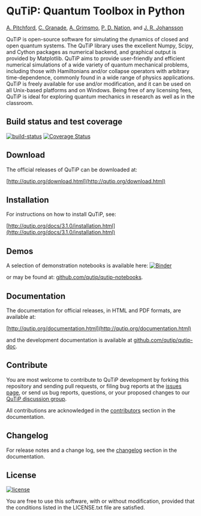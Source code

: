 QuTiP: Quantum Toolbox in Python
================================

[A. Pitchford](http://github.com/ajgpitch), [C. Granade](http://github.com/cgranade), [A. Grimsmo](http://github.com/arnelg), [P. D. Nation](http://github.com/nonhermitian), and [J. R. Johansson](http://github.com/jrjohansson)

QuTiP is open-source software for simulating the dynamics of closed and open
quantum systems. The QuTiP library uses the excellent Numpy, Scipy, and Cython packages as numerical backend, and graphical output is provided by Matplotlib. QuTiP aims to provide user-friendly and efficient numerical simulations of a wide
variety of quantum mechanical problems, including those with Hamiltonians
and/or collapse operators with arbitrary time-dependence, commonly found in a
wide range of physics applications. QuTiP is freely available for use and/or
modification, and it can be used on all Unix-based platforms and on Windows.
Being free of any licensing fees, QuTiP is ideal for exploring quantum
mechanics in research as well as in the classroom.

Build status and test coverage
------------------------------

[![build-status](https://secure.travis-ci.org/qutip/qutip.svg?branch=master)](http://travis-ci.org/qutip/qutip)
[![Coverage Status](https://img.shields.io/coveralls/qutip/qutip.svg)](https://coveralls.io/r/qutip/qutip)

Download
--------

The official releases of QuTiP can be downloaded at:

[http://qutip.org/download.html](http://qutip.org/download.html)


Installation
------------

For instructions on how to install QuTiP, see:

[http://qutip.org/docs/3.1.0/installation.html](http://qutip.org/docs/3.1.0/installation.html)


Demos
-----
A selection of demonstration notebooks is available here: [![Binder](http://img.shields.io/badge/launch-binder-ff69b4.svg?style=flat)](http://mybinder.org/repo/qutip/qutip-notebooks)

or may be found at: [github.com/qutip/qutip-notebooks](http://github.com/qutip/qutip-notebooks).


Documentation 
-------------

The documentation for official releases, in HTML and PDF formats, are available at:

[http://qutip.org/documentation.html](http://qutip.org/documentation.html)

and the development documentation is available at [github.com/qutip/qutip-doc](http://github.com/qutip/qutip-doc).

Contribute
----------

You are most welcome to contribute to QuTiP development by forking this
repository and sending pull requests, or filing bug reports at the 
[issues page](http://github.com/qutip/qutip/issues), or send us bug reports, 
questions, or your proposed changes to our
[QuTiP discussion group](http://groups.google.com/group/qutip). 

All contributions are acknowledged in the 
[contributors](http://github.com/qutip/qutip-doc/blob/master/contributors.rst)
section in the documentation.

Changelog
---------

For release notes and a change log, see the
[changelog](http://github.com/qutip/qutip-doc/blob/master/changelog.rst)
section in the documentation.

License
-------
[![license](https://img.shields.io/badge/license-New%20BSD-blue.svg)](http://en.wikipedia.org/wiki/BSD_licenses#3-clause_license_.28.22Revised_BSD_License.22.2C_.22New_BSD_License.22.2C_or_.22Modified_BSD_License.22.29)

You are free to use this software, with or without modification, provided that the conditions listed in the LICENSE.txt file are satisfied.

